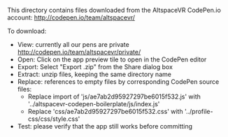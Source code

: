 This directory contains files downloaded from the AltspaceVR CodePen.io account:
http://codepen.io/team/altspacevr/

To download:
- View: currently all our pens are private http://codepen.io/team/altspacevr/private/
- Open: Click on the app preview tile to open in the CodePen editor
- Export: Select "Export .zip" from the Share dialog box
- Extract: unzip files, keeping the same directory name
- Replace: references to empty files by corresponding CodePen source files:
	*  Replace import of 'js/ae7ab2d95927297be6015f532.js' with '../altspacevr-codepen-boilerplate/js/index.js' 
	*  Replace 'css/ae7ab2d95927297be6015f532.css' with '../profile-css/css/style.css'
- Test: please verify that the app still works before committing
